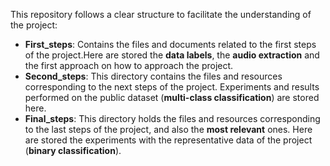 This repository follows a clear structure to facilitate the understanding of the project:
* **First_steps**: Contains the files and documents related to the first steps of the project.Here are stored the **data labels**, the **audio extraction** and the first approach on how to approach the project.
* **Second_steps**: This directory contains the files and resources corresponding to the next steps of the project. Experiments and results performed on the public dataset (**multi-class classification**) are stored here.
* **Final_steps**: This directory holds the files and resources corresponding to the last steps of the project, and also the **most relevant** ones. Here are stored the experiments with the representative data of the project (**binary classification**).
